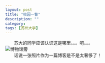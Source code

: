 ```yaml
---
layout: post
title: "校园一瞥"
description: ""
category:
tags: [苏州大学]
---
```


　　苏大的同学应该认识这是哪里。。。吧。。。  
![博物馆旁](http://github-blog.qiniudn.com/2014-01-09-hello-world-1.jpg-BlogPic)    
　　话说一张照片作为一篇博客是不是太奢侈了！ 